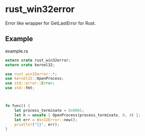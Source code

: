 # rust_win32error

Error like wrapper for GetLastError for Rust.

## Example ##

example.rs
``` Rust
extern crate rust_win32error;
extern crate kernel32;

use rust_win32error::*;
use kernel32::OpenProcess;
use std::error::Error;
use std::fmt;



fn func() {
    let process_terminate = 0x0001;
    let h = unsafe { OpenProcess(process_terminate, 0, 4) };
    let err = Win32Error::new();
    println!("{}", err);
}
```